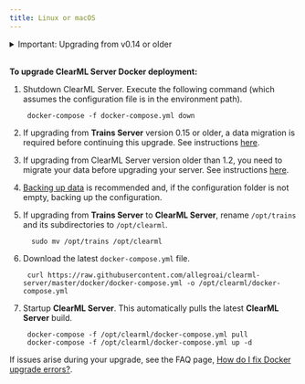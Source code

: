 ```yaml
---
title: Linux or macOS
---
```


<details className="cml-expansion-panel info">
<summary className="cml-expansion-panel-summary">Important: Upgrading from v0.14 or older</summary>
<div class="cml-expansion-panel-content">
  

   For Linux only, if upgrading from <strong>Trains Server</strong> v0.14 or older, configure the <strong>ClearML Agent Services</strong>.

   * If ``CLEARML_HOST_IP`` is not provided, then **ClearML Agent Services** uses the external public address of the **ClearML Server**.
   * If ``CLEARML_AGENT_GIT_USER`` / ``CLEARML_AGENT_GIT_PASS`` are not provided, then **ClearML Agent Services** can't access any private repositories for running service tasks.


       export CLEARML_HOST_IP=server_host_ip_here
       export CLEARML_AGENT_GIT_USER=git_username_here
       export CLEARML_AGENT_GIT_PASS=git_password_here
       

:::note
For backwards compatibility, the environment variables ``TRAINS_HOST_IP``, ``TRAINS_AGENT_GIT_USER``, and ``TRAINS_AGENT_GIT_PASS`` are supported.          
:::
    
</div>
</details>
   
<br/>

**To upgrade ClearML Server Docker deployment:**

1. Shutdown ClearML Server. Execute the following command (which assumes the configuration file is in the environment path).
 
        docker-compose -f docker-compose.yml down
        
1. If upgrading from **Trains Server** version 0.15 or older, a data migration is required before continuing this upgrade. See instructions [here](clearml_server_es7_migration.md).

1. If upgrading from ClearML Server version older than 1.2, you need to migrate your data before upgrading your server. See instructions [here](clearml_server_mongo44_migration.md).

1. [Backing up data](clearml_server_linux_mac.md#backing-up-and-restoring-data-and-configuration) is recommended and, if the configuration folder is 
   not empty, backing up the configuration.

1. If upgrading from **Trains Server** to **ClearML Server**, rename `/opt/trains` and its subdirectories to `/opt/clearml`.

         sudo mv /opt/trains /opt/clearml

1. Download the latest `docker-compose.yml` file.

        curl https://raw.githubusercontent.com/allegroai/clearml-server/master/docker/docker-compose.yml -o /opt/clearml/docker-compose.yml

1. Startup **ClearML Server**. This automatically pulls the latest **ClearML Server** build.
        
        docker-compose -f /opt/clearml/docker-compose.yml pull
        docker-compose -f /opt/clearml/docker-compose.yml up -d

If issues arise during your upgrade, see the FAQ page, [How do I fix Docker upgrade errors?](../faq.md#common-docker-upgrade-errors).
